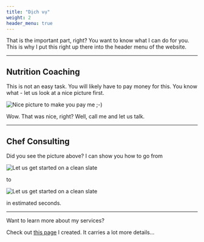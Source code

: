 ```yaml
---
title: "Dịch vụ"
weight: 2
header_menu: true
---
```


That is the important part, right? You want to know what I can do for you. This is why I put this right up there into the header menu of the website.

---

## Nutrition Coaching

This is not an easy task. You will likely have to pay money for this. You know what - let us look at a nice picture first.

![Nice picture to make you pay me ;-)](images/de4.jpg)

Wow. That was nice, right? Well, call me and let us talk.

---

## Chef Consulting

Did you see the picture above? I can show you how to go from

![Let us get started on a clean slate](images/de1.jpg)

to

![Let us get started on a clean slate](images/de2.jpg)

in estimated seconds.

---

Want to learn more about my services?

Check out [this page](services) I created. It carries a lot more details...
